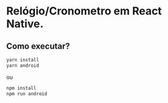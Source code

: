 # Relógio/Cronometro em React Native.

## Como executar?
```sh
yarn install
yarn android
```
ou 
```sh
npm install
npm run android
```